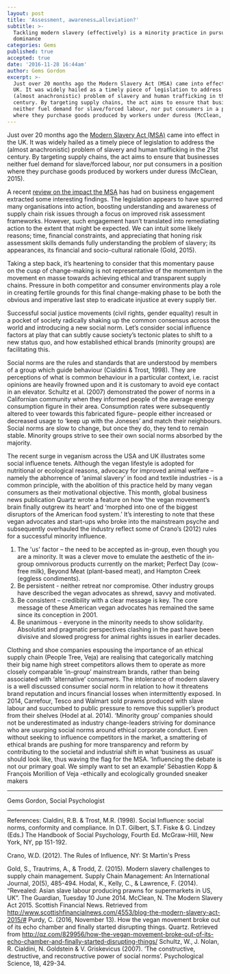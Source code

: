 ```yaml
---
layout: post
title: 'Assessment, awareness…alleviation?'
subtitle: >-
  Tackling modern slavery (effectively) is a minority practice in pursuit of
  dominance
categories: Gems
published: true
accepted: true
date: '2016-11-28 16:44am'
author: Gems Gordon
excerpt: >-
  Just over 20 months ago the Modern Slavery Act (MSA) came into effect in the
  UK. It was widely hailed as a timely piece of legislation to address the
  (almost anachronistic) problem of slavery and human trafficking in the 21st
  century. By targeting supply chains, the act aims to ensure that businesses
  neither fuel demand for slave/forced labour, nor put consumers in a position
  where they purchase goods produced by workers under duress (McClean, 2015).
---
```

Just over 20 months ago the [Modern Slavery Act (MSA)](http://historicfutures.com/larissa/2015/08/12/modern-slavery-act.html) came into effect in the UK. It was widely hailed as a timely piece of legislation to address the (almost anachronistic) problem of slavery and human trafficking in the 21st century. By targeting supply chains, the act aims to ensure that businesses neither fuel demand for slave/forced labour, nor put consumers in a position where they purchase goods produced by workers under duress (McClean, 2015). 

A recent [review on the impact the MSA](http://getstring3.com/msa-report.pdf) has had on business engagement extracted some interesting findings. The legislation appears to have spurred many organisations into action, boosting understanding and awareness of supply chain risk issues through a focus on improved risk assessment frameworks. However, such engagement hasn’t translated into remediating action to the extent that might be expected. We can intuit some likely reasons; time, financial constraints, and appreciating that honing risk assessment skills demands fully understanding the problem of slavery; its appearances, its financial and socio-cultural rationale (Gold, 2015).
  
Taking a step back, it’s heartening to consider that this momentary pause on the cusp of change-making is not representative of the momentum in the movement en masse towards achieving ethical and transparent supply chains. Pressure in both competitor and consumer environments play a role in creating fertile grounds for this final change-making phase to be both the obvious and imperative last step to eradicate injustice at every supply tier. 

Successful social justice movements (civil rights, gender equality) result in a pocket of society radically shaking up the common consensus across the world and introducing a new social norm. Let’s consider social influence factors at play that can subtly cause society’s tectonic plates to shift to a new status quo, and how established ethical brands (minority groups) are facilitating this.

Social norms are the rules and standards that are understood by members of a group which guide behaviour (Cialdini & Trost, 1998). They are perceptions of what is common behaviour in a particular context, i.e. racist opinions are heavily frowned upon and it is customary to avoid eye contact in an elevator. Schultz et al. (2007) demonstrated the power of norms in a Californian community when they informed people of the average energy consumption figure in their area. Consumption rates were subsequently altered to veer towards this fabricated figure– people either increased or decreased usage to ‘keep up with the Joneses’ and match their neighbours. Social norms are slow to change, but once they do, they tend to remain stable. Minority groups strive to see their own social norms absorbed by the majority. 

The recent surge in veganism across the USA and UK illustrates some social influence tenets. Although the vegan lifestyle is adopted for nutritional or ecological reasons, advocacy for improved animal welfare – namely the abhorrence of ‘animal slavery’ in food and textile industries - is a common principle, with the abolition of this practice held by many vegan consumers as their motivational objective. This month, global business news publication Quartz wrote a feature on how ‘the vegan movement’s brain finally outgrew its heart’ and ‘morphed into one of the biggest disruptors of the American food system.’ It’s interesting to note that these vegan advocates and start-ups who broke into the mainstream psyche and subsequently overhauled the industry reflect some of Crano’s (2012) rules for a successful minority influence.

1.	The 'us' factor – the need to be accepted as in-group, even though you are a minority. It was a clever move to emulate the aesthetic of the in-group omnivorous products currently on the market; Perfect Day (cow-free milk), Beyond Meat (plant-based meat), and Hampton Creek (eggless condiments).
2.	Be persistent - neither retreat nor compromise. Other industry groups have described the vegan advocates as shrewd, savvy and motivated.
3.	Be consistent – credibility with a clear message is key. The core message of these American vegan advocates has remained the same since its conception in 2001.
4.	Be unanimous - everyone in the minority needs to show solidarity. Absolutist and pragmatic perspectives clashing in the past have been divisive and slowed progress for animal rights issues in earlier decades.

Clothing and shoe companies espousing the importance of an ethical supply chain (People Tree, Veja) are realising that categorically matching their big name high street competitors allows them to operate as more closely comparable ‘in-group’ mainstream brands, rather than being associated with ‘alternative’ consumers. The intolerance of modern slavery is a well discussed consumer social norm in relation to how it threatens brand reputation and incurs financial losses when intermittently exposed. In 2014, Carrefour, Tesco and Walmart sold prawns produced with slave labour and succumbed to public pressure to remove this supplier’s product from their shelves (Hodel at al. 2014). ‘Minority group’ companies should not be underestimated as industry change-leaders striving for dominance who are usurping social norms around ethical corporate conduct. Even without seeking to influence competitors in the market, a smattering of ethical brands are pushing for more transparency and reform by contributing to the societal and industrial shift in what ‘business as usual’ should look like, thus waving the flag for the MSA.
‘Influencing the debate is not our primary goal. We simply want to set an example’ Sébastien Kopp & François Morillion of Veja -ethically and ecologically grounded sneaker makers

-----------

Gems Gordon, Social Psychologist

-----------

References:
Cialdini, R.B. & Trost, M.R. (1998). Social Influence: social norms, conformity and compliance. In D.T. Gilbert, S.T. Fiske & G. Lindzey (Eds.) The Handbook of Social Psychology, Fourth Ed. McGraw-Hill, New York, NY, pp 151-192.

Crano, W.D. (2012). The Rules of Influence, NY: St Martin's Press

Gold, S., Trautrims, A., & Trodd, Z. (2015). Modern slavery challenges to supply chain management. Supply Chain Management: An International Journal, 20(5), 485-494.
Hodal, K., Kelly, C., & Lawrence, F. (2014). “Revealed: Asian slave labour producing prawns for supermarkets in US, UK”. The Guardian, Tuesday 10 June 2014. 
McClean, N. The Modern Slavery Act 2015. Scottish Financial News. Retrieved from http://www.scottishfinancialnews.com/4553/blog-the-modern-slavery-act-2015/#
Purdy, C. (2016, November 13). How the vegan movement broke out of its echo chamber and finally started disrupting things. Quartz. Retrieved from http://qz.com/829956/how-the-vegan-movement-broke-out-of-its-echo-chamber-and-finally-started-disrupting-things/
Schultz, W., J. Nolan, R. Cialdini, N. Goldstein & V. Griskevicus (2007). ‘The constructive, destructive, and reconstructive power of social norms’. Psychological Science, 18, 429-34.
